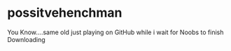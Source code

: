 # possitvehenchman
You Know....same old
just playing on GitHub while i wait for Noobs to finish Downloading
